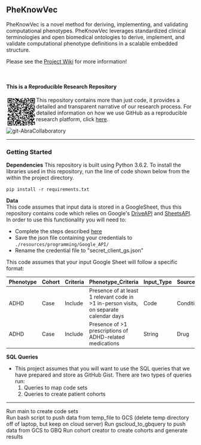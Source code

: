 ## PheKnowVec
PheKnowVec is a novel method for deriving, implementing, and validating computational phenotypes. PheKnowVec leverages standardized clinical terminologies and open biomedical ontologies to derive, implement, and validate computational phenotype definitions in a scalable embedded structure.

Please see the [Project Wiki](https://github.com/callahantiff/PheKnowVec/wiki) for more information!


<br>

#### This is a Reproducible Research Repository
<img align="left" src="https://github.com/callahantiff/Abra-Collaboratory/blob/master/resources/AbraCollaboratoryQR.png" width="80" height="80">

This repository contains more than just code, it provides a detailed and transparent narrative of our research process. For detailed information on how we use GitHub as a reproducible research platform, click [here](https://github.com/callahantiff/PheKnowVec/wiki/Using-GitHub-as-a-Reproducible-Research-Platform).

<img src="https://img.shields.io/badge/ReproducibleResearch-AbraCollaboratory-magenta.svg?style=flat-square" alt="git-AbraCollaboratory">

<!---
### Project Statistics
![GitHub contributors](https://img.shields.io/github/contributors/callahantiff/PheKnowVec.svg?color=yellow&style=flat-square) ![Github all releases](https://img.shields.io/github/downloads/callahantiff/PheKnowVec/total.svg?color=dodgerblue&style=flat-square)
<br>
--->
______
### Getting Started

**Dependencies**
This repository is built using Python 3.6.2. To install the libraries used in this repository, run the line of code shown below from the within the project directory.
```
pip install -r requirements.txt
```

**Data**  
This code assumes that input data is stored in a GoogleSheet, thus this repository contains code which relies on 
Google's [DriveAPI](https://developers.google.com/drive/) and 
[SheetsAPI](https://developers.google.com/sheets/api/). In order to use this functionality you will need to:
- Complete the steps described [here](https://github.com/burnash/gspread)
- Save the json file containing your credentials to `./resources/programming/Google_API/` 
- Rename the credential file to "secret_client_gs.json"

This code assumes that your input Google Sheet will follow a specific format:

Phenotype | Cohort | Criteria | Phenotype_Criteria | Input_Type | Source_Domain | Source_Vocabulary | Source_Code | Source_Label
-- | -- | -- | -- | -- | -- | -- | -- | --
ADHD | Case | Include | Presence of at least 1 relevant code in >1 in-person visits, on separate calendar days | Code | Condition | ICD9CM | '314.0' | Attention deficit disorder of childhood
ADHD | Case | Include | Presence of  >1 prescriptions of ADHD-related medications | String | Drug | None | '%adderall%' | adderall




**SQL Queries**
- This project assumes that you will want to use the SQL queries that we have prepared and store as GitHub Gist. 
There are two types of queries run:
  1. Queries to map code sets
  2. Queries to create patient cohorts

***

Run main to create code sets  
Run bash script to push data from temp_file to GCS  (delete temp directory off of laptop, but keep on cloud server)
Run gscloud_to_gbquery to push data from GCS to GBQ
Run cohort creator to create cohorts and generate results
